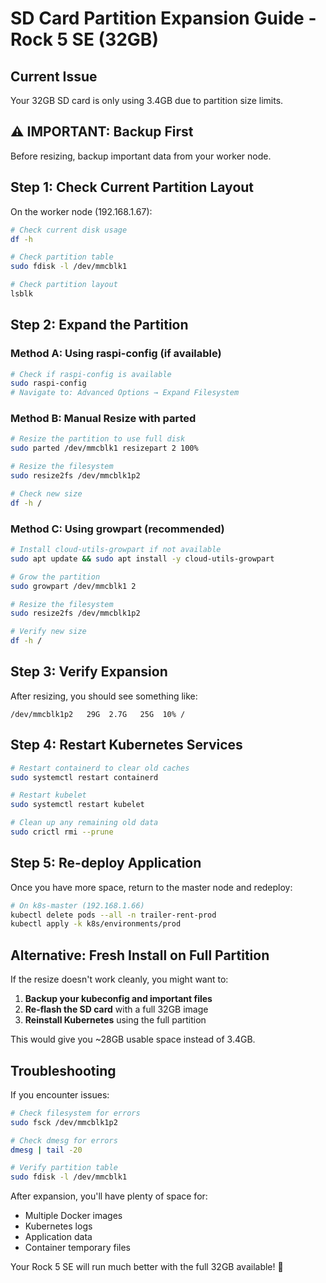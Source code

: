 # SD Card Partition Expansion Guide - Rock 5 SE (32GB)

## Current Issue
Your 32GB SD card is only using 3.4GB due to partition size limits.

## ⚠️ IMPORTANT: Backup First
Before resizing, backup important data from your worker node.

## Step 1: Check Current Partition Layout

On the worker node (192.168.1.67):

```bash
# Check current disk usage
df -h

# Check partition table
sudo fdisk -l /dev/mmcblk1

# Check partition layout
lsblk
```

## Step 2: Expand the Partition

### Method A: Using raspi-config (if available)
```bash
# Check if raspi-config is available
sudo raspi-config
# Navigate to: Advanced Options → Expand Filesystem
```

### Method B: Manual Resize with parted
```bash
# Resize the partition to use full disk
sudo parted /dev/mmcblk1 resizepart 2 100%

# Resize the filesystem
sudo resize2fs /dev/mmcblk1p2

# Check new size
df -h /
```

### Method C: Using growpart (recommended)
```bash
# Install cloud-utils-growpart if not available
sudo apt update && sudo apt install -y cloud-utils-growpart

# Grow the partition
sudo growpart /dev/mmcblk1 2

# Resize the filesystem
sudo resize2fs /dev/mmcblk1p2

# Verify new size
df -h /
```

## Step 3: Verify Expansion

After resizing, you should see something like:
```
/dev/mmcblk1p2   29G  2.7G   25G  10% /
```

## Step 4: Restart Kubernetes Services

```bash
# Restart containerd to clear old caches
sudo systemctl restart containerd

# Restart kubelet
sudo systemctl restart kubelet

# Clean up any remaining old data
sudo crictl rmi --prune
```

## Step 5: Re-deploy Application

Once you have more space, return to the master node and redeploy:

```bash
# On k8s-master (192.168.1.66)
kubectl delete pods --all -n trailer-rent-prod
kubectl apply -k k8s/environments/prod
```

## Alternative: Fresh Install on Full Partition

If the resize doesn't work cleanly, you might want to:

1. **Backup your kubeconfig and important files**
2. **Re-flash the SD card** with a full 32GB image
3. **Reinstall Kubernetes** using the full partition

This would give you ~28GB usable space instead of 3.4GB.

## Troubleshooting

If you encounter issues:

```bash
# Check filesystem for errors
sudo fsck /dev/mmcblk1p2

# Check dmesg for errors
dmesg | tail -20

# Verify partition table
sudo fdisk -l /dev/mmcblk1
```

After expansion, you'll have plenty of space for:
- Multiple Docker images
- Kubernetes logs
- Application data
- Container temporary files

Your Rock 5 SE will run much better with the full 32GB available! 🚀
